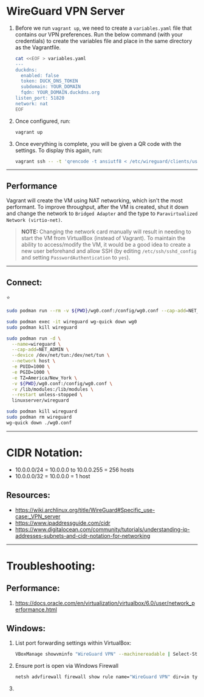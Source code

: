 # WireGuard VPN Server

1. Before we run `vagrant up`, we need to create a `variables.yaml` file that contains our VPN preferences. Run the below command (with your credentials) to create the variables file and place in the same directory as the Vagrantfile.

    ```bash
    cat <<EOF > variables.yaml
    ---
    duckdns:
      enabled: false
      token: DUCK_DNS_TOKEN
      subdomain: YOUR_DOMAIN
      fqdn: YOUR_DOMAIN.duckdns.org
    listen_port: 51820
    network: nat
    EOF
    ```

2. Once configured, run:

    ```bash
    vagrant up
    ```

3. Once everything is complete, you will be given a QR code with the settings. To display this again, run:

    ```bash
    vagrant ssh -- -t 'qrencode -t ansiutf8 < /etc/wireguard/clients/user1.conf'
    ```

---

## Performance

Vagrant will create the VM using NAT networking, which isn't the most performant. To improve throughput, after the VM is created, shut it down and change the network to `Bridged Adapter` and the type to `Paravirtualized Network (virtio-net)`.

> **NOTE:** Changing the network card manually will result in needing to start the VM from VirtualBox (instead of Vagrant). To maintain the ability to access/modify the VM, it would be a good idea to create a new user beforehand and allow SSH (by editing `/etc/ssh/sshd_config` and setting `PasswordAuthentication` to `yes`).

---

## Connect:

:star:

```bash
sudo podman run --rm -v ${PWD}/wg0.conf:/config/wg0.conf --cap-add=NET_ADMIN --device /dev/net/tun:/dev/net/tun -td --hostname wireguard --name=wireguard --network host linuxserver/wireguard

sudo podman exec -it wireguard wg-quick down wg0
sudo podman kill wireguard
```

```bash
sudo podman run -d \
  --name=wireguard \
  --cap-add=NET_ADMIN \
  --device /dev/net/tun:/dev/net/tun \
  --network host \
  -e PUID=1000 \
  -e PGID=1000 \
  -e TZ=America/New_York \
  -v ${PWD}/wg0.conf:/config/wg0.conf \
  -v /lib/modules:/lib/modules \
  --restart unless-stopped \
  linuxserver/wireguard

sudo podman kill wireguard
sudo podman rm wireguard
wg-quick down ./wg0.conf
```

---

# CIDR Notation:

- 10.0.0.0/24 = 10.0.0.0 to 10.0.0.255 = 256 hosts
- 10.0.0.0/32 = 10.0.0.0 = 1 host



## Resources:
- https://wiki.archlinux.org/title/WireGuard#Specific_use-case:_VPN_server
- https://www.ipaddressguide.com/cidr
- https://www.digitalocean.com/community/tutorials/understanding-ip-addresses-subnets-and-cidr-notation-for-networking



---

# Troubleshooting:

## Performance:

1. https://docs.oracle.com/en/virtualization/virtualbox/6.0/user/network_performance.html

## Windows:
1. List port forwarding settings within VirtualBox:
    ```bash
    VBoxManage showvminfo "WireGuard VPN" --machinereadable | Select-String "Forwarding*"
    ```

2. Ensure port is open via Windows Firewall
    ```bash
    netsh advfirewall firewall show rule name="WireGuard VPN" dir=in type=dynamic
    ```

3. 


